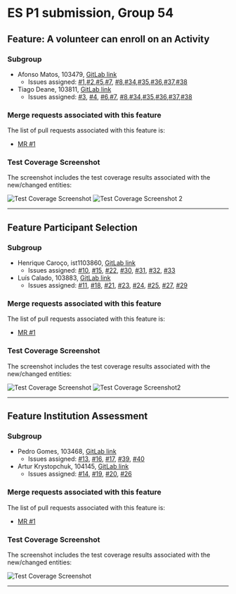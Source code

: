 # ES P1 submission, Group 54

## Feature: A volunteer can enroll on an Activity

### Subgroup
- Afonso Matos, 103479, [GitLab link](https://gitlab.rnl.tecnico.ulisboa.pt/ist103479)
    + Issues assigned: [#1](https://gitlab.rnl.tecnico.ulisboa.pt/es/es24-54/-/issues/1),[#2](https://gitlab.rnl.tecnico.ulisboa.pt/es/es24-54/-/issues/2),[#5](https://gitlab.rnl.tecnico.ulisboa.pt/es/es24-54/-/issues/5),[#7](https://gitlab.rnl.tecnico.ulisboa.pt/es/es24-54/-/issues/7), [#8](https://gitlab.rnl.tecnico.ulisboa.pt/es/es24-54/-/issues/8),[#34](https://gitlab.rnl.tecnico.ulisboa.pt/es/es24-54/-/issues/34),[#35](https://gitlab.rnl.tecnico.ulisboa.pt/es/es24-54/-/issues/35),[#36](https://gitlab.rnl.tecnico.ulisboa.pt/es/es24-54/-/issues/36),[#37](https://gitlab.rnl.tecnico.ulisboa.pt/es/es24-54/-/issues/37),[#38](https://gitlab.rnl.tecnico.ulisboa.pt/es/es24-54/-/issues/38)
- Tiago Deane, 103811, [GitLab link](https://gitlab.rnl.tecnico.ulisboa.pt/ist1103811)
  + Issues assigned: [#3](https://gitlab.rnl.tecnico.ulisboa.pt/es/es24-54/-/issues/3), [#4](https://gitlab.rnl.tecnico.ulisboa.pt/es/es24-54/-/issues/4), [#6](https://gitlab.rnl.tecnico.ulisboa.pt/es/es24-54/-/issues/6),[#7](https://gitlab.rnl.tecnico.ulisboa.pt/es/es24-54/-/issues/7), [#8](https://gitlab.rnl.tecnico.ulisboa.pt/es/es24-54/-/issues/8),[#34](https://gitlab.rnl.tecnico.ulisboa.pt/es/es24-54/-/issues/34),[#35](https://gitlab.rnl.tecnico.ulisboa.pt/es/es24-54/-/issues/35),[#36](https://gitlab.rnl.tecnico.ulisboa.pt/es/es24-54/-/issues/36),[#37](https://gitlab.rnl.tecnico.ulisboa.pt/es/es24-54/-/issues/37),[#38](https://gitlab.rnl.tecnico.ulisboa.pt/es/es24-54/-/issues/38)

### Merge requests associated with this feature

The list of pull requests associated with this feature is:

- [MR #1](https://gitlab.rnl.tecnico.ulisboa.pt/es/es24-54/-/merge_requests/2)


### Test Coverage Screenshot

The screenshot includes the test coverage results associated with the new/changed entities:

![Test Coverage Screenshot](https://cdn.discordapp.com/attachments/1155418090666999939/1215676200270303272/image.png?ex=65fd9db0&is=65eb28b0&hm=fb5ae27725fccd30efb9833ed7a7efdac0eb709cfe1681ff2319204d9a624c5f&)
![Test Coverage Screenshot 2](https://cdn.discordapp.com/attachments/1155418090666999939/1215662736982155365/image.png?ex=65fd9126&is=65eb1c26&hm=3cb66880b495298bd0da0e405c2ee9b4543219f1f201b9e99d13226555a91758&)

---

## Feature Participant Selection

### Subgroup
- Henrique Caroço, ist1103860, [GitLab link](https://gitlab.rnl.tecnico.ulisboa.pt/ist1103860)
    + Issues assigned: [#10](https://gitlab.rnl.tecnico.ulisboa.pt/es/es24-54/-/issues/10), [#15](https://gitlab.rnl.tecnico.ulisboa.pt/es/es24-54/-/issues/15), [#22](https://gitlab.rnl.tecnico.ulisboa.pt/es/es24-54/-/issues/22), [#30](https://gitlab.rnl.tecnico.ulisboa.pt/es/es24-54/-/issues/30), [#31](https://gitlab.rnl.tecnico.ulisboa.pt/es/es24-54/-/issues/31), [#32](https://gitlab.rnl.tecnico.ulisboa.pt/es/es24-54/-/issues/32), [#33](https://gitlab.rnl.tecnico.ulisboa.pt/es/es24-54/-/issues/33)
- Luís Calado, 103883, [GitLab link](https://gitlab.rnl.tecnico.ulisboa.pt/ist1103883)
    + Issues assigned: [#11](https://gitlab.rnl.tecnico.ulisboa.pt/es/es24-54/-/issues/11), [#18](https://gitlab.rnl.tecnico.ulisboa.pt/es/es24-54/-/issues/18), [#21](https://gitlab.rnl.tecnico.ulisboa.pt/es/es24-54/-/issues/21), [#23](https://gitlab.rnl.tecnico.ulisboa.pt/es/es24-54/-/issues/23), [#24](https://gitlab.rnl.tecnico.ulisboa.pt/es/es24-54/-/issues/24), [#25](https://gitlab.rnl.tecnico.ulisboa.pt/es/es24-54/-/issues/25), [#27](https://gitlab.rnl.tecnico.ulisboa.pt/es/es24-54/-/issues/27), [#29](https://gitlab.rnl.tecnico.ulisboa.pt/es/es24-54/-/issues/29)

### Merge requests associated with this feature

The list of pull requests associated with this feature is:

- [MR #1](https://gitlab.rnl.tecnico.ulisboa.pt/es/es24-54/-/merge_requests/3)


### Test Coverage Screenshot

The screenshot includes the test coverage results associated with the new/changed entities:

![Test Coverage Screenshot](https://cdn.discordapp.com/attachments/929406739080695808/1215699372818300978/Captura_de_ecra_de_2024-03-08_14-27-56.png?ex=65fdb345&is=65eb3e45&hm=14f0ee4ccb48a4482d3420be032e5bd1f52166f487892c29a436de6ca5907d1d&)
![Test Coverage Screenshot2](https://cdn.discordapp.com/attachments/929406739080695808/1215699373267099698/Captura_de_ecra_de_2024-03-08_14-28-14.png?ex=65fdb345&is=65eb3e45&hm=db316f4365ff168942ecac98c3f3f314382cf49111b4cbf72a9f75a33f0099d3&)

---

## Feature Institution Assessment

### Subgroup
- Pedro Gomes, 103468, [GitLab link](https://gitlab.rnl.tecnico.ulisboa.pt/ist1103468)
    + Issues assigned: [#13](https://gitlab.rnl.tecnico.ulisboa.pt/es/es24-54/-/issues/13), [#16](https://gitlab.rnl.tecnico.ulisboa.pt/es/es24-54/-/issues/16), [#17](https://gitlab.rnl.tecnico.ulisboa.pt/es/es24-54/-/issues/17), [#39](https://gitlab.rnl.tecnico.ulisboa.pt/es/es24-54/-/issues/39), [#40](https://gitlab.rnl.tecnico.ulisboa.pt/es/es24-54/-/issues/40)
- Artur Krystopchuk, 104145, [GitLab link](https://gitlab.rnl.tecnico.ulisboa.pt/ist1104145)
    + Issues assigned: [#14](https://gitlab.rnl.tecnico.ulisboa.pt/es/es24-54/-/issues/14), [#19](https://gitlab.rnl.tecnico.ulisboa.pt/es/es24-54/-/issues/19), [#20](https://gitlab.rnl.tecnico.ulisboa.pt/es/es24-54/-/issues/20), [#26](https://gitlab.rnl.tecnico.ulisboa.pt/es/es24-54/-/issues/26)

### Merge requests associated with this feature

The list of pull requests associated with this feature is:

- [MR #1](https://gitlab.rnl.tecnico.ulisboa.pt/es/es24-54/-/merge_requests/4)


### Test Coverage Screenshot

The screenshot includes the test coverage results associated with the new/changed entities:

![Test Coverage Screenshot](https://cdn.discordapp.com/attachments/1210549101444472863/1215700339227885578/Screenshot_2024-03-08_at_16.39.01.png?ex=65fdb42b&is=65eb3f2b&hm=24deed755b02a00068303e37384820a3437af0fcff3b5ad6db95d0538776800d&)

---